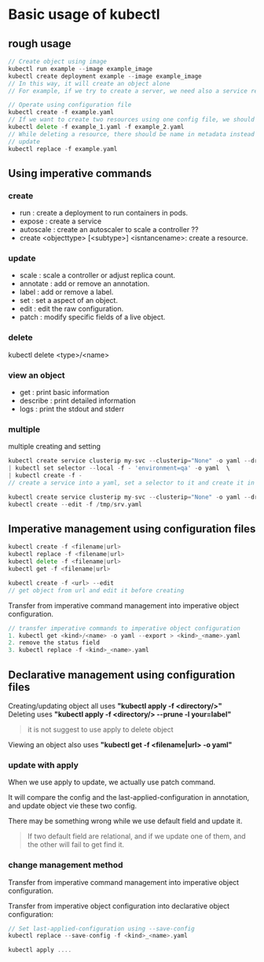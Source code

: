 # Basic usage of kubectl  

## rough usage  

```go
// Create object using image  
kubectl run example --image example_image
kubectl create deployment example --image example_image
// In this way, it will create an object alone
// For example, if we try to create a server, we need also a service resource to expose the port, so we cannot use this way  
```

```go
// Operate using configuration file
kubectl create -f example.yaml
// If we want to create two resources using one config file, we should replace name with generateName.
kubectl delete -f example_1.yaml -f example_2.yaml  
// While deleting a resource, there should be name in metadata instead of generateName.
// update
kubectl replace -f example.yaml
```

## Using imperative commands

### create

* run : create a deployment to run containers in pods.
* expose : create a service  
* autoscale : create an autoscaler to scale a controller ??
* create \<objecttype> [\<subtype>] \<isntancename>: create a resource.  

### update  

* scale : scale a controller or adjust replica count.  
* annotate : add or remove an annotation.  
* label : add or remove a label.  
* set : set a aspect of an object.  
* edit : edit the raw configuration.  
* patch : modify specific fields of a live object.  

### delete  

kubectl delete \<type>/\<name>  

### view an object  

* get : print basic information  
* describe : print detailed information  
* logs : print the stdout and stderr  

### multiple  

multiple creating and setting

```go
kubectl create service clusterip my-svc --clusterip="None" -o yaml --dry-run  \
| kubectl set selector --local -f - 'environment=qa' -o yaml  \
| kubectl create -f -
// create a service into a yaml, set a selector to it and create it in cluseter
```

```go
kubectl create service clusterip my-svc --clusterip="None" -o yaml --dry-run > /tmp/srv.yaml
kubectl create --edit -f /tmp/srv.yaml
```

## Imperative management using configuration files  

```go
kubectl create -f <filename|url>
kubectl replace -f <filename|url>
kubectl delete -f <filename|url>
kubectl get -f <filename|url>
```

```go
kubectl create -f <url> --edit
// get object from url and edit it before creating
```

Transfer from imperative command management into imperative object configuration.  

```go
// transfer imperative commands to imperative object configuration
1. kubectl get <kind>/<name> -o yaml --export > <kind>_<name>.yaml
2. remove the status field
3. kubectl replace -f <kind>_<name>.yaml
```

## Declarative management using configuration files  

Creating/updating object all uses **"kubectl apply -f \<directory/>"**  
Deleting uses **"kubectl apply -f \<directory/> --prune -l your=label"**  

> it is not suggest to use apply to delete object  

Viewing an object also uses **"kubectl get -f <filename|url> -o yaml"**  

### update with apply  

When we use apply to update, we actually use patch command.  

It will compare the config and the last-applied-configuration in annotation, and update object vie these two config.  

There may be something wrong while we use default field and update it.  

> If two default field are relational, and if we update one of them, and the other will fail to get find it.  

### change management method  

Transfer from imperative command management into imperative object configuration.  

Transfer from imperative object configuration into declarative object configuration:  

```go
// Set last-applied-configuration using --save-config
kubectl replace --save-config -f <kind>_<name>.yaml

kubectl apply ....
```  
